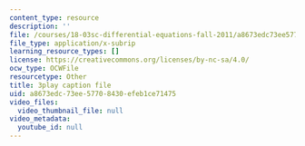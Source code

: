 ```yaml
---
content_type: resource
description: ''
file: /courses/18-03sc-differential-equations-fall-2011/a8673edc73ee57708430efeb1ce71475_2SuTN8rpe4I.vtt
file_type: application/x-subrip
learning_resource_types: []
license: https://creativecommons.org/licenses/by-nc-sa/4.0/
ocw_type: OCWFile
resourcetype: Other
title: 3play caption file
uid: a8673edc-73ee-5770-8430-efeb1ce71475
video_files:
  video_thumbnail_file: null
video_metadata:
  youtube_id: null
---
```

